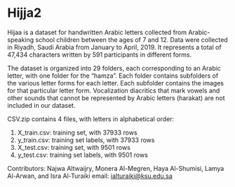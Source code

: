 # Hijja2
Hijaa is a dataset for handwritten Arabic letters collected from Arabic-speaking school children between the ages of 7 and 12. Data were collected in Riyadh, Saudi Arabia from January to April, 2019. It represents a total of 47,434 characters written by 591 participants in different forms.

The dataset is organized into 29 folders, each corresponding to an Arabic letter, with one folder for the “hamza”.  Each folder contains subfolders of the various letter forms for each letter.  Each subfolder contains the images for that particular letter form.  Vocalization diacritics that mark vowels and other sounds that cannot be represented by Arabic letters (harakat) are not included in our dataset.

CSV.zip contains 4 files, with letters in alphabetical order:
1. X_train.csv: training set, with 37933 rows
2. y_train.csv: training set labels, with 37933 rows
3. X_test.csv: training set, with 9501 rows
3. y_test.csv: training set labels, with 9501 rows

Contributors: Najwa Altwaijry, Monera Al-Megren, Haya Al-Shumisi, Lamya Al-Arwan, and Isra Al-Turaiki
email: ialturaiki@ksu.edu.sa 